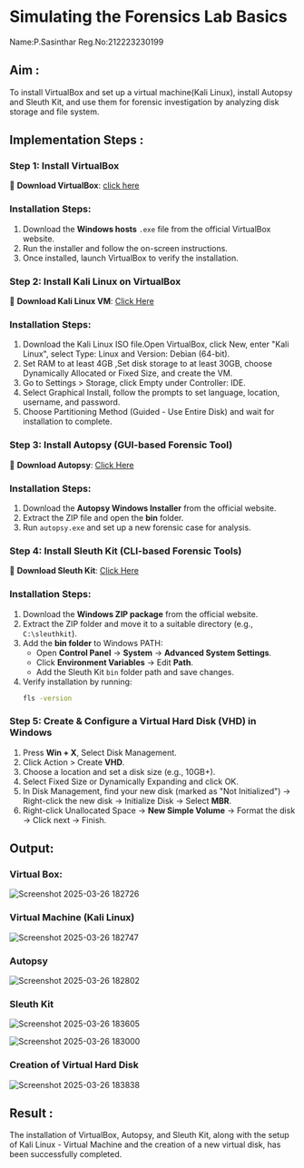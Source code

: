# Simulating the Forensics Lab Basics



 Name:P.Sasinthar
 Reg.No:212223230199

## Aim :
   To install VirtualBox and set up a virtual machine(Kali Linux), install Autopsy and Sleuth Kit, and use them for forensic investigation by analyzing disk storage and file system.

## **Implementation Steps :**

### **Step 1: Install VirtualBox**
🔗 **Download VirtualBox**: [click here](https://virtualbox.en.softonic.com/)  

### **Installation Steps:**
1. Download the **Windows hosts** `.exe` file from the official VirtualBox website.  
2. Run the installer and follow the on-screen instructions.  
3. Once installed, launch VirtualBox to verify the installation.


### **Step 2: Install Kali Linux on VirtualBox**
🔗 **Download Kali Linux VM**: [Click Here](https://www.kali.org/get-kali/#kali-virtual-machines)  

### **Installation Steps:**
1. Download the Kali Linux ISO file.Open VirtualBox, click New, enter "Kali Linux", select Type: Linux and Version: Debian (64-bit).  
2. Set RAM to at least 4GB ,Set disk storage to at least 30GB, choose Dynamically Allocated or Fixed Size, and create the VM. 
3. Go to Settings > Storage, click Empty under Controller: IDE. 
4. Select Graphical Install, follow the prompts to set language, location, username, and password.
5. Choose Partitioning Method (Guided - Use Entire Disk) and wait for installation to complete.


### **Step 3: Install Autopsy (GUI-based Forensic Tool)**
🔗 **Download Autopsy**: [Click Here](https://www.autopsy.com/download/)  

### **Installation Steps:**
1. Download the **Autopsy Windows Installer** from the official website.  
2. Extract the ZIP file and open the **bin** folder.  
3. Run `autopsy.exe` and set up a new forensic case for analysis.


### **Step 4: Install Sleuth Kit (CLI-based Forensic Tools)**
🔗 **Download Sleuth Kit**: [Click Here](https://sleuthkit.org/download.php)  

### **Installation Steps:**
1. Download the **Windows ZIP package** from the official website.  
2. Extract the ZIP folder and move it to a suitable directory (e.g., `C:\sleuthkit`).  
3. Add the **bin folder** to Windows PATH:
   - Open **Control Panel** → **System** → **Advanced System Settings**.  
   - Click **Environment Variables** → Edit **Path**.  
   - Add the Sleuth Kit `bin` folder path and save changes.  
4. Verify installation by running:
   ```sh
   fls -version


### **Step 5: Create & Configure a Virtual Hard Disk (VHD) in Windows**

1. Press **Win + X**, Select Disk Management.
2. Click Action > Create **VHD**.
3. Choose a location and set a disk size (e.g., 10GB+).
4. Select Fixed Size or Dynamically Expanding and click OK.
5. In Disk Management, find your new disk (marked as "Not Initialized") -> Right-click the new disk → Initialize Disk → Select **MBR**.
6. Right-click Unallocated Space → **New Simple Volume** → Format the disk -> Click next → Finish.

## Output:

### **Virtual Box:**

![Screenshot 2025-03-26 182726](https://github.com/user-attachments/assets/0c60beda-8879-419a-8ff2-f3e967ae18d3)




### **Virtual Machine (Kali Linux)**

![Screenshot 2025-03-26 182747](https://github.com/user-attachments/assets/a1639df2-2caa-47c8-aeef-08ed152359c8)



### **Autopsy**

![Screenshot 2025-03-26 182802](https://github.com/user-attachments/assets/ca82cd34-39a4-49bc-9d70-365df7b4728d)



### **Sleuth Kit**

![Screenshot 2025-03-26 183605](https://github.com/user-attachments/assets/432f8840-b7f4-4793-9110-d41d5a4d3a8b)


![Screenshot 2025-03-26 183000](https://github.com/user-attachments/assets/62fcd173-c9a9-4205-b59a-9dc4d8170c70)


### **Creation of Virtual Hard Disk**



![Screenshot 2025-03-26 183838](https://github.com/user-attachments/assets/c33433ab-7439-4fe6-84fb-72348df05471)


## Result :
The installation of VirtualBox, Autopsy, and Sleuth Kit, along with the setup of Kali Linux - Virtual Machine and the creation of a new virtual disk, has been successfully completed.
